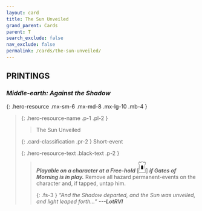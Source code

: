 ```yaml
---
layout: card
title: The Sun Unveiled
grand_parent: Cards
parent: T
search_exclude: false
nav_exclude: false
permalink: /cards/the-sun-unveiled/
---
```


## PRINTINGS


### _Middle-earth: Against the Shadow_

{: .hero-resource .mx-sm-6 .mx-md-8 .mx-lg-10 .mb-4 }
> {: .hero-resource-name .p-1 .pl-2 }
> > <div class="card-mp"></div>
> > <div class="card-name">The Sun Unveiled</div>
>
> {: .card-classification .pr-2 }
> Short-event
>
> {: .hero-resource-text .black-text .p-2 }
> > ***Playable on a character at a Free-hold*** \[![](/assets/images/free-hold.svg)] ***if Gates of Morning is in play.*** Remove all hazard permanent-events on the character and, if tapped, untap him. 
> > 
> > {: .fs-3 } 
> > _“And the Shadow departed, and the Sun was unveiled, and light leaped forth...”_ ***---&#65279;LotRVI*** 
> 
